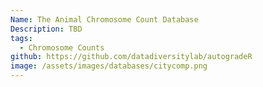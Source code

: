 ```yaml
---
Name: The Animal Chromosome Count Database
Description: TBD
tags:
  - Chromosome Counts
github: https://github.com/datadiversitylab/autogradeR
image: /assets/images/databases/citycomp.png
---
```

